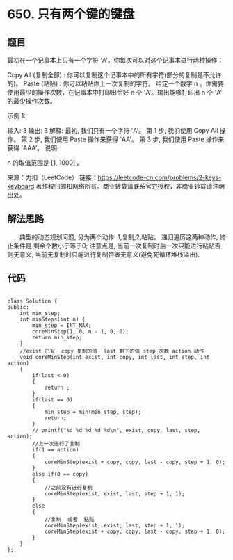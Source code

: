 # 650. 只有两个键的键盘

## 题目
最初在一个记事本上只有一个字符 'A'。你每次可以对这个记事本进行两种操作：

Copy All (复制全部) : 你可以复制这个记事本中的所有字符(部分的复制是不允许的)。
Paste (粘贴) : 你可以粘贴你上一次复制的字符。
给定一个数字 n 。你需要使用最少的操作次数，在记事本中打印出恰好 n 个 'A'。输出能够打印出 n 个 'A' 的最少操作次数。

示例 1:

输入: 3
输出: 3
解释:
最初, 我们只有一个字符 'A'。
第 1 步, 我们使用 Copy All 操作。
第 2 步, 我们使用 Paste 操作来获得 'AA'。
第 3 步, 我们使用 Paste 操作来获得 'AAA'。
说明:

n 的取值范围是 [1, 1000] 。

来源：力扣（LeetCode）
链接：https://leetcode-cn.com/problems/2-keys-keyboard
著作权归领扣网络所有。商业转载请联系官方授权，非商业转载请注明出处。

## 解法思路

&emsp;&emsp;典型的动态规划问题, 分为两个动作: 1,复制;2,粘贴。 递归遍历这两种动作, 终止条件是 剩余个数小于等于0; 注意点是, 当前一次复制时后一次只能进行粘贴否则无意义, 当前无复制时只能进行复制否者无意义(避免死循环堆栈溢出).

## 代码
```

class Solution {
public:
	int min_step;
    int minSteps(int n) {
        min_step = INT_MAX;
        coreMinStep(1, 0, n - 1, 0, 0);
        return min_step;
    }
    //exist 已有  copy 复制的值  last 剩下的值 step 次数 action 动作
    void coreMinStep(int exist, int copy, int last, int step, int action)
    {
    	if(last < 0)
    	{
    		return ;
    	}
    	if(last == 0)
    	{
    		min_step = min(min_step, step);
    		return;
    	}
        // printf("%d %d %d %d %d\n", exist, copy, last, step, action);
    	//上一次进行了复制 
    	if(1 == action)
    	{
    		coreMinStep(exist + copy, copy, last - copy, step + 1, 0);
    	}
    	else if(0 == copy)
    	{
    		//之前没有进行复制
    		coreMinStep(exist, exist, last, step + 1, 1);
    	}
    	else
    	{
    		//复制  或者  粘贴
    		coreMinStep(exist, exist, last, step + 1, 1);
        	coreMinStep(exist + copy, copy, last - copy, step + 1, 0);
    	}
    }
};
``` 